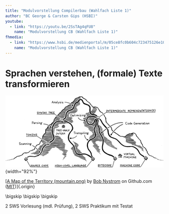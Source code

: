 ```yaml
---
title: "Modulvorstellung Compilerbau (Wahlfach Liste 1)"
author: "BC George & Carsten Gips (HSBI)"
youtube:
  - link: "https://youtu.be/2SsTAg4qFU8"
    name: "Modulvorstellung CB (Wahlfach Liste 1)"
fhmedia:
  - link: "https://www.hsbi.de/medienportal/m/05ce8fc0b604c723475126e10c7cafd200c6742b7e044778fff30f8d8e25e5cd14d5e2eceb8af205ef0d929f5e7a56451dbfd6ac247da5fc36dc2b8042ea7b70"
    name: "Modulvorstellung CB (Wahlfach Liste 1)"
---
```



# Sprachen verstehen, (formale) Texte transformieren

![](https://github.com/munificent/craftinginterpreters/blob/master/site/image/a-map-of-the-territory/mountain.png?raw=true){width="92%"}

[[A Map of the Territory (mountain.png)](https://github.com/munificent/craftinginterpreters/blob/master/site/image/a-map-of-the-territory/mountain.png) by [Bob Nystrom](https://github.com/munificent) on Github.com ([MIT](https://github.com/munificent/craftinginterpreters/blob/master/LICENSE))]{.origin}

\bigskip
\bigskip
\bigskip

2 SWS Vorlesung (mdl. Prüfung), 2 SWS Praktikum mit Testat
